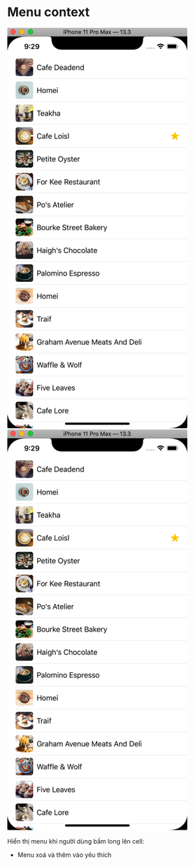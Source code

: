 # Menu context

![Background](images/image1.png)
![Background](images/image1.png)

Hiển thị menu khi người dùng bấm long lên cell:

- Menu xoá và thêm vào yêu thích
